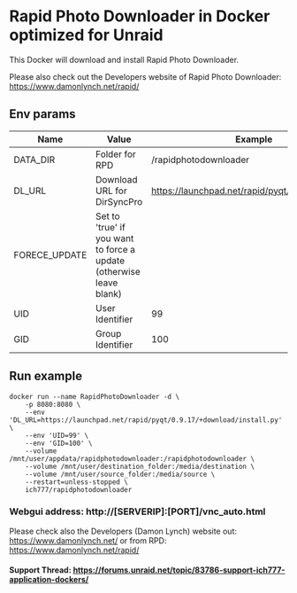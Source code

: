 # Rapid Photo Downloader in Docker optimized for Unraid
This Docker will download and install Rapid Photo Downloader.

Please also check out the Developers website of Rapid Photo Downloader: https://www.damonlynch.net/rapid/


## Env params
| Name | Value | Example |
| --- | --- | --- |
| DATA_DIR | Folder for RPD | /rapidphotodownloader |
| DL_URL | Download URL for DirSyncPro | https://launchpad.net/rapid/pyqt/0.9.17/+down... |
| FORECE_UPDATE | Set to 'true' if you want to force a update (otherwise leave blank) | |
| UID | User Identifier | 99 |
| GID | Group Identifier | 100 |


## Run example
```
docker run --name RapidPhotoDownloader -d \
    -p 8080:8080 \
    --env 'DL_URL=https://launchpad.net/rapid/pyqt/0.9.17/+download/install.py' \
    --env 'UID=99' \
    --env 'GID=100' \
    --volume /mnt/user/appdata/rapidphotodownloader:/rapidphotodownloader \
    --volume /mnt/user/destination_folder:/media/destination \
    --volume /mnt/user/source_folder:/media/source \
    --restart=unless-stopped \
    ich777/rapidphotodownloader
```
### Webgui address: http://[SERVERIP]:[PORT]/vnc_auto.html


Please check also the Developers (Damon Lynch) website out: https://www.damonlynch.net/ or from RPD: https://www.damonlynch.net/rapid/


#### Support Thread: https://forums.unraid.net/topic/83786-support-ich777-application-dockers/